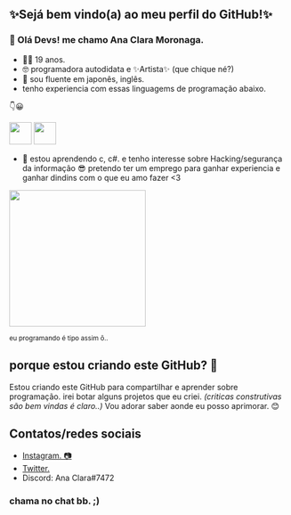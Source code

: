 ## ✨Sejá bem vindo(a) ao meu perfil do GitHub!✨ 
### 👋 Olá Devs! me chamo Ana Clara Moronaga.
- 👶🏼 19 anos. 
- 🤓 programadora autodidata e ✨Artista✨ (que chique né?)
- 💬 sou fluente em japonês, inglês. 
- tenho experiencia com essas linguagems de programação abaixo.

👇😀

<img src="https://cdn.jsdelivr.net/gh/devicons/devicon/icons/nodejs/nodejs-original.svg" width="40" height="40"/> <img src="https://cdn.jsdelivr.net/gh/devicons/devicon/icons/python/python-original-wordmark.svg" width="40" height="40"/>
- 📖 estou aprendendo c, c#. e tenho interesse sobre Hacking/segurança da informação 😎 
pretendo ter um emprego para ganhar experiencia e ganhar dindins com o que eu amo fazer <3

<img src="https://uploads-ssl.webflow.com/59a79980dd2379000163014e/5b9ffafe9819e8e3b9fd1efe_CozyCal_Chris's%20mode%201.gif" width="245" height="245"/>
<p><sup>eu programando é tipo assim ô.. </sup></p>

## porque estou criando este GitHub? 🤔

<p> Estou criando este GitHub para compartilhar e aprender sobre programação.
 irei botar alguns projetos que eu criei. <i>(criticas construtivas são bem vindas é claro..)</i>
 Vou adorar saber aonde eu posso aprimorar. 😊 </p>
 
## Contatos/redes sociais
- <a href="https://www.instagram.com/ana_na_agua/">Instagram. 📷</a>
- <a href="https://twitter.com/morou_na_agua">Twitter. </a>
- Discord: Ana Clara#7472

### chama no chat bb. ;)
